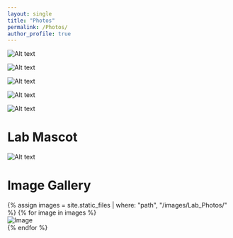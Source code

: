 ```yaml
---
layout: single
title: "Photos"
permalink: /Photos/
author_profile: true
---
```

![Alt text](/images/Lab_Photos/20241030_174452.png)

![Alt text](/images/Lab_Photos/20241030_175049.png)

![Alt text](/images/Lab_Photos/20241105_090109.png)

![Alt text](/images/Lab_Photos/20241031_085727.png)

![Alt text](/images/Lab_Photos/20241105_082538.png)

# Lab Mascot

![Alt text](/images/Lab_Photos/20240830_200721.png)

# Image Gallery

<div class="gallery">
  {% assign images = site.static_files | where: "path", "/images/Lab_Photos/" %}
  {% for image in images %}
    <div class="gallery-item">
      <img src="{{ image.path | relative_url }}" alt="Image">
    </div>
  {% endfor %}
</div>
